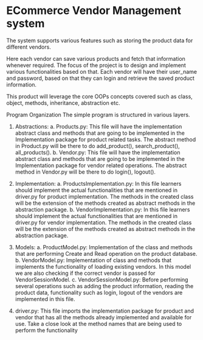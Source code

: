 # ECommerce Vendor Management system

The system supports various features such as storing the
product data for different vendors.

Here each vendor can save various products and fetch that information whenever required. The
focus of the project is to design and implement various functionalities based on that.
Each vendor will have their user_name and password, based on that they can login and retrieve
the saved product information.

This product will leverage the core OOPs concepts covered such as class, object, methods,
inheritance, abstraction etc. 

Program Organization
The simple program is structured in various layers.
1. Abstractions:
a. Products.py: This file will have the implementation abstract class and methods
that are going to be implemented in the Implementation package for product
related tasks. The abstract method in Product.py will be there to do
add_product(), search_product(), all_products().
b. Vendor.py: This file will have the implementation abstract class and methods that
are going to be implemented in the Implementation package for vendor related
operations. The abstract method in Vendor.py will be there to do login(), logout().

2. Implementation:
a. ProductsImplementation.py: In this file learners should implement the actual
functionalities that are mentioned in driver.py for product implementation. The
methods in the created class will be the extension of the methods created as
abstract methods in the abstraction package.
b. VendorImplementation.py: In this file learners should implement the actual
functionalities that are mentioned in driver.py for vendor implementation. The
methods in the created class will be the extension of the methods created as
abstract methods in the abstraction package.

3. Models:
a. ProductModel.py: Implementation of the class and methods that are performing
Create and Read operation on the product database.
b. VendorModel.py: Implementation of class and methods that implements the
functionality of loading existing vendors. In this model we are also checking if the
correct vendor is passed for VendorSessionModel.
c. VendorSessionModel.py: Before performing several operations such as adding
the product information, reading the product data, functionality such as login,
logout of the vendors are implemented in this file.

4. driver.py: This file imports the implementation package for product and vendor that has
all the methods already implemented and available for use. Take a close look at the
method names that are being used to perform the functionality
 
